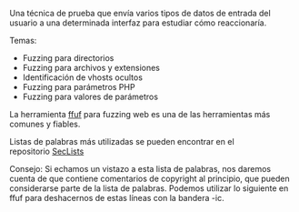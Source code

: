 Una técnica de prueba que envía varios tipos de datos de entrada del usuario a una determinada interfaz para estudiar cómo reaccionaría.

Temas:
- Fuzzing para directorios
- Fuzzing para archivos y extensiones
- Identificación de vhosts ocultos
- Fuzzing para parámetros PHP
- Fuzzing para valores de parámetros

La herramienta [ffuf](https://github.com/ffuf/ffuf) para fuzzing web es una de las herramientas más comunes y fiables.

Listas de palabras más utilizadas se pueden encontrar en el repositorio [SecLists](https://github.com/danielmiessler/SecLists)

Consejo: Si echamos un vistazo a esta lista de palabras, nos daremos cuenta de que contiene comentarios de copyright al principio, que pueden considerarse parte de la lista de palabras. Podemos utilizar lo siguiente en ffuf para deshacernos de estas líneas con la bandera -ic.